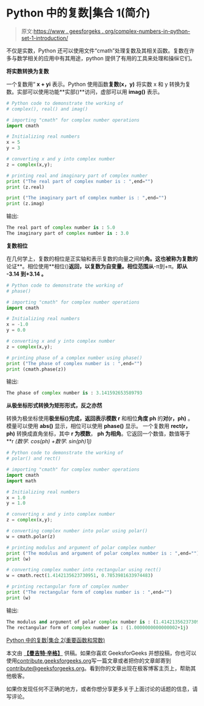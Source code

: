 # Python 中的复数|集合 1(简介)

> 原文:[https://www . geesforgeks . org/complex-numbers-in-python-set-1-introduction/](https://www.geeksforgeeks.org/complex-numbers-in-python-set-1-introduction/)

不仅是实数，Python 还可以使用文件“cmath”处理复数及其相关函数。复数在许多与数学相关的应用中有其用途，python 提供了有用的工具来处理和操纵它们。

**将实数转换为复数**

一个复数用“ **x + yi** 表示。Python 使用函数**复数(x，y)** 将实数 x 和 y 转换为复数。实部可以使用功能**实部()**访问，虚部可以用 **imag()** 表示。

```py
# Python code to demonstrate the working of
# complex(), real() and imag()

# importing "cmath" for complex number operations
import cmath

# Initializing real numbers
x = 5
y = 3

# converting x and y into complex number
z = complex(x,y);

# printing real and imaginary part of complex number
print ("The real part of complex number is : ",end="")
print (z.real)

print ("The imaginary part of complex number is : ",end="")
print (z.imag)
```

输出:

```py
The real part of complex number is : 5.0
The imaginary part of complex number is : 3.0

```

**复数相位**

在几何学上，复数的相位是正实轴和表示复数的向量之间的**角。这也被称为复数的**论证**。相位使用**相位()**返回，以复数为自变量。相位范围从**-π到+π。**即从 **-3.14 到+3.14** 。**

```py
# Python code to demonstrate the working of
# phase()

# importing "cmath" for complex number operations
import cmath

# Initializing real numbers
x = -1.0
y = 0.0

# converting x and y into complex number
z = complex(x,y);

# printing phase of a complex number using phase()
print ("The phase of complex number is : ",end="")
print (cmath.phase(z))
```

输出:

```py
The phase of complex number is : 3.141592653589793

```

**从极坐标形式转换为矩形形式，反之亦然**

转换为极坐标使用**极坐标()**完成，返回表示**模数 r** 和相位**角度 ph** 的**对(r，ph)** 。模量可以使用 **abs()** 显示，相位可以使用 **phase()** 显示。
一个复数用 **rect(r，ph)** 转换成直角坐标，其中 **r 为模数**， **ph 为相角**。它返回一个数值，数值等于 **r *(数学. cos(ph) +数学. sin(ph)*1j)**

```py
# Python code to demonstrate the working of
# polar() and rect()

# importing "cmath" for complex number operations
import cmath
import math

# Initializing real numbers
x = 1.0
y = 1.0

# converting x and y into complex number
z = complex(x,y);

# converting complex number into polar using polar()
w = cmath.polar(z)

# printing modulus and argument of polar complex number
print ("The modulus and argument of polar complex number is : ",end="")
print (w)

# converting complex number into rectangular using rect()
w = cmath.rect(1.4142135623730951, 0.7853981633974483)

# printing rectangular form of complex number
print ("The rectangular form of complex number is : ",end="")
print (w)
```

输出:

```py
The modulus and argument of polar complex number is : (1.4142135623730951, 0.7853981633974483)
The rectangular form of complex number is : (1.0000000000000002+1j)

```

[Python 中的复数|集合 2(重要函数和常数)](https://www.geeksforgeeks.org/complex-numbers-python-set-2-important-functions-constants/)

本文由 **[【曼吉特·辛格】](https://auth.geeksforgeeks.org/profile.php?user=manjeet_04&list=practice)** 供稿。如果你喜欢 GeeksforGeeks 并想投稿，你也可以使用[contribute.geeksforgeeks.org](http://www.contribute.geeksforgeeks.org)写一篇文章或者把你的文章邮寄到 contribute@geeksforgeeks.org。看到你的文章出现在极客博客主页上，帮助其他极客。

如果你发现任何不正确的地方，或者你想分享更多关于上面讨论的话题的信息，请写评论。